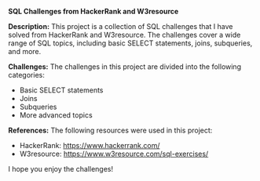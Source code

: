 **SQL Challenges from HackerRank and W3resource**

**Description:** 
This project is a collection of SQL challenges that I have solved from HackerRank and W3resource. The challenges cover a wide range of SQL topics, including basic SELECT statements, joins, subqueries, and more.

**Challenges:** 
The challenges in this project are divided into the following categories:

-   Basic SELECT statements
-   Joins
-   Subqueries
-   More advanced topics

**References:**
The following resources were used in this project:

 - HackerRank: https://www.hackerrank.com/
 - W3resource: https://www.w3resource.com/sql-exercises/

I hope you enjoy the challenges!
